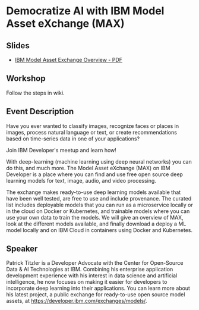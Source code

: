 # Democratize AI with IBM Model Asset eXchange (MAX)

## Slides
- [IBM Model Asset Exchange Overview - PDF](assets/ibm-max-overview.pdf)

## Workshop
Follow the steps in wiki.

## Event Description
Have you ever wanted to classify images, recognize faces or places in images, process natural language or text, or create recommendations based on time-series data in one of your applications?

Join IBM Developer's meetup and learn how!

With deep-learning (machine learning using deep neural networks) you can do this, and much more. The Model Asset eXchange (MAX) on IBM Developer is a place where you can find and use free open source deep learning models for text, image, audio, and video processing.

The exchange makes ready-to-use deep learning models available that have been well tested, are free to use and include provenance. The curated list includes deployable models that you can run as a microservice locally or in the cloud on Docker or Kubernetes, and trainable models where you can use your own data to train the models. We will give an overview of MAX, look at the different models available, and finally download a deploy a ML model locally and on IBM Cloud in containers using Docker and Kubernetes.

## Speaker
Patrick Titzler is a Developer Advocate with the Center for Open-Source Data & AI Technologies at IBM. Combining his enterprise application development experience with his interest in data science and artificial intelligence, he now focuses on making it easier for developers to incorporate deep learning into their applications. You can learn more about his latest project, a public exchange for ready-to-use open source model assets, at https://developer.ibm.com/exchanges/models/.